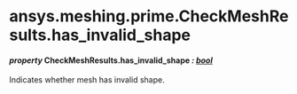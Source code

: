 <a id="ansys-meshing-prime-checkmeshresults-has-invalid-shape"></a>

# ansys.meshing.prime.CheckMeshResults.has_invalid_shape

<a id="ansys.meshing.prime.CheckMeshResults.has_invalid_shape"></a>

#### *property* CheckMeshResults.has_invalid_shape *: [bool](https://docs.python.org/3.11/library/functions.html#bool)*

Indicates whether mesh has invalid shape.

<!-- !! processed by numpydoc !! -->
